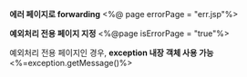 **에러 페이지로 forwarding**
<%@ page errorPage = "err.jsp"%>

**예외처리 전용 페이지 지정**
<%@page isErrorPage = "true"%>

예외처리 전용 페이지인 경우, 
**exception 내장 객체 사용 가능**
<%=exception.getMessage()%>
<!--stackedit_data:
eyJoaXN0b3J5IjpbLTc2OTY3MzUxNF19
-->